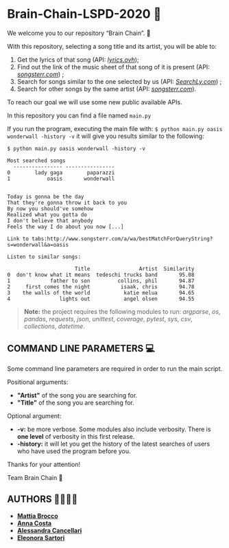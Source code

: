 # Brain-Chain-LSPD-2020 :brain:

We welcome you to our repository “Brain Chain”. :wave:

With this repository, selecting a song title and its artist, you will be able to:
1) Get the lyrics of that song (API: [*lyrics.ovh*](https://lyrics.ovh));
2) Find out the link of the music sheet of that song of it is present (API: [*songsterr.com*](https://www.songsterr.com)) ;
3) Search for songs similar to the one selected by us (API: [*SearchLy.com*](http://www.searchly.com)) ;
4) Search for other songs by the same artist (API: [*songsterr.com*](https://www.songsterr.com)).

To reach our goal we will use some new public available APIs.

In this repository you can find a file named ```main.py```

If you run the program, executing the main file with: ```$ python main.py oasis wonderwall -history -v``` it will  give you results similar to the following: 

```
$ python main.py oasis wonderwall -history -v

Most searched songs
  ---------------- ----------------
0        lady gaga        paparazzi
1            oasis       wonderwall


Today is gonna be the day
That they're gonna throw it back to you
By now you should've somehow
Realized what you gotta do
I don't believe that anybody
Feels the way I do about you now [...]

Link to tabs:http://www.songsterr.com/a/wa/bestMatchForQueryString?s=wonderwall&a=oasis

Listen to similar songs:

                      Title                Artist  Similarity
0  don't know what it means  tedeschi trucks band       95.08
1             father to son         collins, phil       94.87
2     first comes the night          isaak, chris       94.78
3    the walls of the world           katie melua       94.65
4                lights out           angel olsen       94.55
```
> **Note:** the project requires the following modules to run: *argparse*, *os*, *pandas*, *requests*, *json*, *unittest*, *coverage*, *pytest*, *sys*, *csv*, *collections*, *datetime*.


## COMMAND LINE PARAMETERS :computer:
 
Some command line parameters are required in order to run the main script.

Positional arguments:
- **"Artist"** of the song you are searching for.
- **"Title"** of the song you are searching for.
 
Optional argument:
- **-v:** be more verbose. Some modules also include verbosity. There is **one level** of verbosity in this first release.
- **-history:** it will let you get the history of the latest searches of users who have used the program before you.


Thanks for your attention!

Team Brain Chain :brain:

## AUTHORS :man_technologist::woman_technologist:

- [**Mattia Brocco**](https://www.linkedin.com/in/mattia-brocco-digital-student/)
- [**Anna Costa**](https://www.linkedin.com/in/annacosta99/)
- [**Alessandra Cancellari**](https://www.linkedin.com/in/alessandracancellari/)
- [**Eleonora Sartori**](https://www.linkedin.com/in/eleonorasartori97/)




